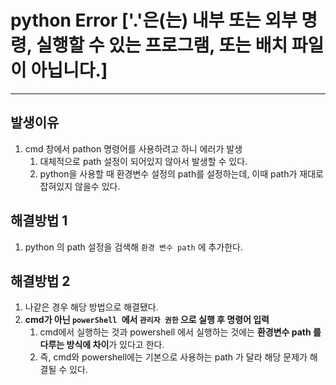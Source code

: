 # python Error ['.'은(는) 내부 또는 외부 명령, 실행할 수 있는 프로그램, 또는 배치 파일이 아닙니다.]

---

>

## 발생이유

1. cmd 창에서 pathon 명령어를 사용하려고 하니 에러가 발생 
   1. 대체적으로 path 설정이 되어있지 않아서 발생할 수 있다. 
   2. python을 사용할 때 환경변수 설정의 path를 설정하는데, 이때 path가 재대로 잡혀있지 않을수 있다. 

## 해결방법 1

1. python 의 path 설정을 검색해 `환경 변수 path` 에 추가한다. 

## 해결방법 2

1. 나같은 경우 해당 방법으로 해결됐다. 
2. **cmd가 아닌 `powerShell `에서 `관리자 권한` 으로 실행 후 명령어 입력**
   1. cmd에서 실행하는 것과 powershell 에서 실행하는 것에는 **환경변수 path 를 다루는 방식에 차이**가 있다고 한다. 
   2. 즉, cmd와 powershell에는 기본으로 사용하는 path 가 달라 해당 문제가 해결될 수 있다. 
